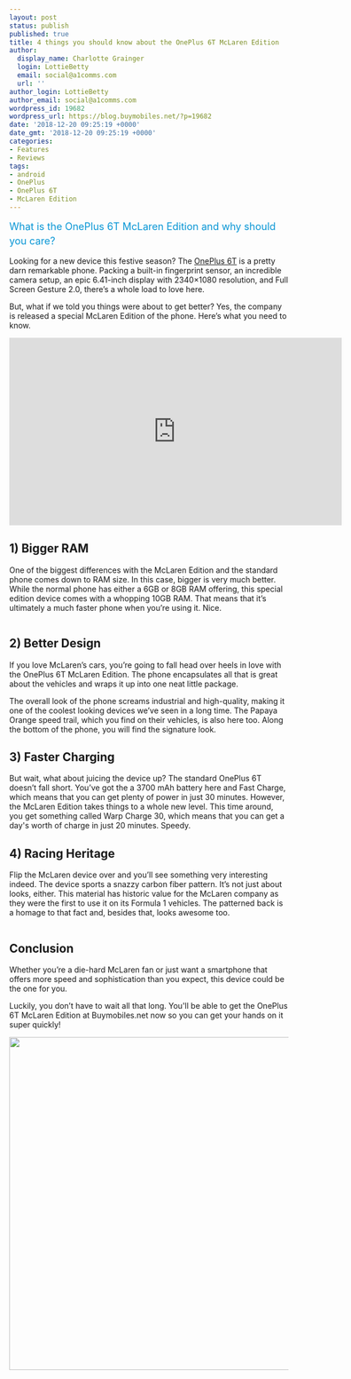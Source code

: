 ```yaml
---
layout: post
status: publish
published: true
title: 4 things you should know about the OnePlus 6T McLaren Edition
author:
  display_name: Charlotte Grainger
  login: LottieBetty
  email: social@a1comms.com
  url: ''
author_login: LottieBetty
author_email: social@a1comms.com
wordpress_id: 19682
wordpress_url: https://blog.buymobiles.net/?p=19682
date: '2018-12-20 09:25:19 +0000'
date_gmt: '2018-12-20 09:25:19 +0000'
categories:
- Features
- Reviews
tags:
- android
- OnePlus
- OnePlus 6T
- McLaren Edition
---
```

<p><span class="postStandFirst" style="color: #0896d5; line-height: 26px; font-size: 18px;">What is the OnePlus 6T McLaren Edition and why should you care?</span></p>
<p>Looking for a new device this festive season? The <a href="https://blog.buymobiles.net/reviews/8-things-you-need-to-know-about-the-oneplus-6t" target="_blank" rel="noopener noreferrer">OnePlus 6T</a> is a pretty darn remarkable phone. Packing a built-in fingerprint sensor, an incredible camera setup, an epic 6.41-inch display with 2340&times;1080 resolution, and Full Screen Gesture 2.0, there&rsquo;s a whole load to love here.</p>
<p>But, what if we told you things were about to get better? Yes, the company is released a special McLaren Edition of the phone. Here&rsquo;s what you need to know.</p>
<p><iframe src="https://www.youtube.com/embed/5I2XxMhbvn4" width="600" height="338" frameborder="0" allowfullscreen="allowfullscreen"><span data-mce-type="bookmark" style="display: inline-block; width: 0px; overflow: hidden; line-height: 0;" class="mce_SELRES_start">﻿</span></iframe></p>
<h2>1) Bigger RAM</h2>
<p>One of the biggest differences with the McLaren Edition and the standard phone comes down to RAM size. In this case, bigger is very much better. While the normal phone has either a 6GB or 8GB RAM offering, this special edition device comes with a whopping 10GB RAM. That means that it&rsquo;s ultimately a much faster phone when you&rsquo;re using it. Nice.</p>
<p><img class="aligncenter size-full wp-image-19688" src="https://lh3.googleusercontent.com/PTRCPTvcYq44NpMqcVRC0KIfdZE9q6Rp9VL-vRufw2FahxYYcHTTSlIWXeiG7gpCC6bT-1KzC3nCl0EBThVwB4nk=s0" alt="" /></p>
<h2>2) Better Design</h2>
<p>If you love McLaren&rsquo;s cars, you&rsquo;re going to fall head over heels in love with the OnePlus 6T McLaren Edition. The phone encapsulates all that is great about the vehicles and wraps it up into one neat little package.</p>
<p>The overall look of the phone screams industrial and high-quality, making it one of the coolest looking devices we&rsquo;ve seen in a long time. The Papaya Orange speed trail, which you find on their vehicles, is also here too. Along the bottom of the phone, you will find the signature look.</p>
<h2>3) Faster Charging</h2>
<p>But wait, what about juicing the device up? The standard OnePlus 6T doesn&rsquo;t fall short. You&rsquo;ve got the a 3700 mAh battery here and Fast Charge, which means that you can get plenty of power in just 30 minutes. However, the McLaren Edition takes things to a whole new level. This time around, you get something called Warp Charge 30, which means that you can get a day's worth of charge in just 20 minutes. Speedy.</p>
<h2>4) Racing Heritage</h2>
<p>Flip the McLaren device over and you&rsquo;ll see something very interesting indeed. The device sports a snazzy carbon fiber pattern. It&rsquo;s not just about looks, either. This material has historic value for the McLaren company as they were the first to use it on its Formula 1 vehicles. The patterned back is a homage to that fact and, besides that, looks awesome too.</p>
<p><img class="aligncenter size-full wp-image-19687" src="https://lh3.googleusercontent.com/H87BdABD9EP0OowcM557oiuq59MRHTl8IhzwxgJEGdMoTguXFku3SPWm_cGxyUBymHgrOsYeoLEB0o9FwlRInbs21Q=s0" alt="" /></p>
<h2>Conclusion</h2>
<p>Whether you&rsquo;re a die-hard McLaren fan or just want a smartphone that offers more speed and sophistication than you expect, this device could be the one for you.</p>
<p>Luckily, you don&rsquo;t have to wait all that long. You'll be able to get the OnePlus 6T McLaren Edition at Buymobiles.net now so you can get your hands on it super quickly!</p>
<p><img class="aligncenter wp-image-19685 size-full" src="https://a1comms-blog-buymobiles.storage.googleapis.com/bm-oneplus-6t-mclaren.jpg" alt="" width="600" height="600" /></p>
